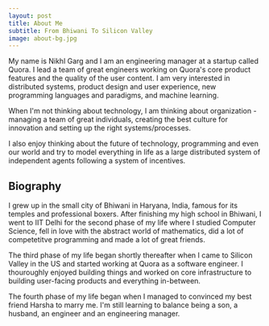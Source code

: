 ```yaml
---
layout: post
title: About Me
subtitle: From Bhiwani To Silicon Valley
image: about-bg.jpg
---
```


My name is Nikhl Garg and I am an engineering manager at a startup called Quora.
I lead a team of great engineers working on Quora's core product features and
the quality of the user content. I am very interested in distributed systems,
product design and user experience, new programming languages and paradigms,
and machine learning. 

When I'm not thinking about technology, I am thinking
about organization - managing a team of great individuals, creating the best
culture for innovation and setting up the right systems/processes. 

I also enjoy thinking about the future of technology, programming and even our
world and try to model everything in life as a large distributed system of
independent agents following a system of incentives.

Biography
---------

I grew up in the small city of Bhiwani in Haryana, India, famous for its temples
and professional boxers. After finishing my high school in Bhiwani, I went to IIT
Delhi for the second phase of my life where I studied Computer Science, fell in 
love with the abstract world of mathematics, did a lot of competetitve programming 
and made a lot of great friends.

The third phase of my life began shortly thereafter when I came to Silicon
Valley in the US and started working at Quora as a software engineer. I
thouroughly enjoyed building things and worked on core infrastructure to 
building user-facing products and everything in-between. 

The fourth phase of my life began when I managed to convinced my best friend
Harsha to marry me. I'm still learning to balance being a son, a husband, an 
engineer and an engineering manager.
